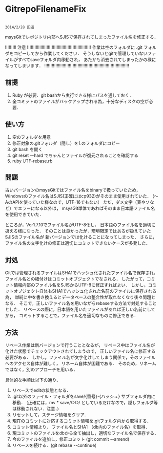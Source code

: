 GitrepoFilenameFix
==================
                                                                  2014/2/28 田辺



msysGitでレポジトリ内部へSJISで保存されてしまったファイル名を修正する．


!!!!!!!!!  注意  !!!!!!!!!!!!!!!!!!!!!!!!!!!!!!!!!!!!!!!!!!!!!!!!!!!!
作業は空のフォルダに .git フォルダをコピーしてから作業してください．
そうしないとgitで管理していないファイルがすべてsaveフォルダ内移動され，
あたかも消去されてしまったかの様になってしまいます．
!!!!!!!!!!!!!!!!!!!!!!!!!!!!!!!!!!!!!!!!!!!!!!!!!!!!!!!!!!!!!!!!!!!!!

前提
----

1. Ruby が必要．git bashから実行できる様にパスを通しておく．
2. 全コミットのファイルがバックアップされる為，十分なディスクの空が必要．


使い方
------

1. 空のフォルダを用意
2. 修正対象の.gitフォルダ（隠し）を1.のフォルダにコピー
3. git bash を開く
4. git reset --hard でちゃんとファイルが復元されることを確認する
5. ruby UTF-rebase.rb



問題
----

古いバージョンのmsysGitではファイル名をbinaryで扱っていたため，
Windowsのファイル名はSJIS(正確にはcp932)がそのまま使用されていた．
(～AのAPIを使っていた様なので，UTF-16でもない）
ただ，ダメ文字（表やソなど）でエラーになる以外は，
msysGit単体であればそのまま日本語ファイル名を使用できていた．

ところが，Ver1.7.10でファイル名がUTF-8化し，
日本語のファイル名を適切に扱える様になった．
そのことは良かったが，環境限定ではあるが扱えていたSJISのファイル名が
新バージョンでは化けることになってしまった．
さらに，ファイル名の文字化けの修正は適切にコミットできないケースが多発した．


対処
----
Gitでは管理されるファイルはSHA1でハッシュ化されたファイル名で保存され，
ファイル名との紐付けはコミットオブジェクトでなされる．
したがって，コミット情報内部のファイル名をSJISからUTF-8に修正すればよい．
しかし，コミットオブジェクト自体もSHA1でハッシュ化された名前のファイルに保存される為，
単純に中を書き換えるとデータベースの整合性が取れなくなり後々問題となる．
そこで，正しいファイル名を用いながらrebaseする方法で対処することとした．
リベースの際に，日本語を用いたファイルがあれば正しい名前にしてから，
コミットすることで，ファイル名を適切なものに修正できる．

方法
----

リベース作業は新バージョンで行うこととなるが，
リベース中はファイル名が化けた状態でチェックアウトされてしまうので，
正しいファイル名に修正する必要がある．
しかし，ファイル名が文字化けしてしまう関係で，そのファイルへのアクセス自体が難しく，
リネーム自体が困難である．
そのため，リネームではなく，別のアプローチを用いる．

具体的な手順は以下の通り．
1. リベースでeditの状態となる．
2. .git以外のファイル・フォルダをsave/{番号}-{ハッシュ} サブフォルダ内に移動．
   (正確には，mv * save/○○/ としているだけなので，隠しフォルダ等は移動されない．注意．)
3. リセットして，ステージ情報をクリア．
4. 現在のコミットに対応するコミット情報を.gitフォルダ内から取得する．
5. コミット情報より， ファイル名とSHA1 （db内のファイル名）を取得．
6. 現コミットのファイルをdbから全て抽出し，適切なファイル名で保存する．
7. 今のファイルを追加し，修正コミット  (git commit --amend)
8. リベースを続ける．(git rebase --continue)
